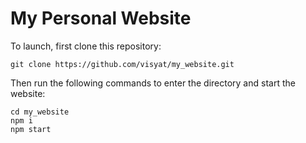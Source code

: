 # My Personal Website

To launch, first clone this repository: 

```
git clone https://github.com/visyat/my_website.git
```

Then run the following commands to enter the directory and start the website:

```
cd my_website
npm i
npm start
```
